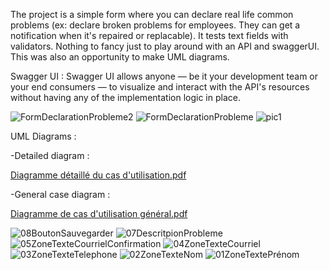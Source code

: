 The project is a simple form where you can declare real life common problems (ex: declare broken problems for employees. They can get a notification when it's repaired or replacable). It tests text fields with validators.
Nothing to fancy just to play around with an API and swaggerUI. This was also an opportunity to make UML diagrams.

Swagger UI : Swagger UI allows anyone — be it your development team or your end consumers — to visualize and interact with the API's resources without having any of the implementation logic in place.


![FormDeclarationProbleme2](https://github.com/MouadMalhoud/Interventions/assets/89527173/456da10e-4d35-49c9-8870-55f1b1f27b80)
![FormDeclarationProbleme](https://github.com/MouadMalhoud/Interventions/assets/89527173/6c64c1a8-df40-46ce-b558-1a8c2d2edb72)
![pic1](https://github.com/MouadMalhoud/Interventions/assets/89527173/573e7c92-65a2-457e-9211-3a249d0f4c54)



UML Diagrams : 

-Detailed diagram : 

[Diagramme détaillé du cas d'utilisation.pdf](https://github.com/MouadMalhoud/Interventions/files/12571061/Diagramme.detaille.du.cas.d.utilisation.pdf)

-General case diagram : 

[Diagramme de cas d'utilisation général.pdf](https://github.com/MouadMalhoud/Interventions/files/12571060/Diagramme.de.cas.d.utilisation.general.pdf)

![08BoutonSauvegarder](https://github.com/MouadMalhoud/Interventions/assets/89527173/46ca3f68-c4d8-4973-b5bf-c9e2eb1eb65a)
![07DescritpionProbleme](https://github.com/MouadMalhoud/Interventions/assets/89527173/3464b6da-aee7-4ea6-8a7d-1aafed1de955)
![05ZoneTexteCourrielConfirmation](https://github.com/MouadMalhoud/Interventions/assets/89527173/f03cf5a6-0114-4ca6-87d2-b7992d6c8d32)
![04ZoneTexteCourriel](https://github.com/MouadMalhoud/Interventions/assets/89527173/c37c9772-edf9-4da3-a5a0-1384776fac6d)
![03ZoneTexteTelephone](https://github.com/MouadMalhoud/Interventions/assets/89527173/c48f39b9-dbad-46ff-bd6a-ca9341fd59e5)
![02ZoneTexteNom](https://github.com/MouadMalhoud/Interventions/assets/89527173/3d9f4561-6342-4c76-86df-3f8030f42724)
![01ZoneTextePrénom](https://github.com/MouadMalhoud/Interventions/assets/89527173/d6750f2d-fad6-4cb2-8897-ab648ef9e309)
